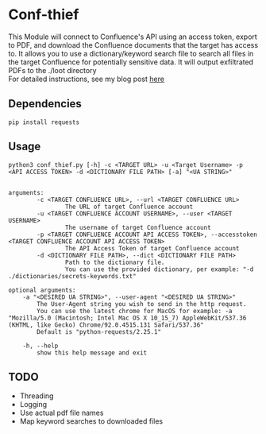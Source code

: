# Conf-thief
This Module will connect to Confluence's API using an access token, export to PDF, and download the Confluence documents that the target has access to.  It allows you to use a dictionary/keyword search file to search all files in the target Confluence for potentially sensitive data.  It will output exfiltrated PDFs to the ./loot directory\
For detailed instructions, see my blog post [here](https://antman1p-30185.medium.com/stealing-all-of-the-confluence-things-94bd96a84dc0)
## Dependencies
`pip install requests`
## Usage
```
python3 conf_thief.py [-h] -c <TARGET URL> -u <Target Username> -p <API ACCESS TOKEN> -d <DICTIONARY FILE PATH> [-a] "<UA STRING>"


arguments:
        -c <TARGET CONFLUENCE URL>, --url <TARGET CONFLUENCE URL>
                The URL of target Confluence account
        -u <TARGET CONFLUENCE ACCOUNT USERNAME>, --user <TARGET USERNAME>
                The username of target Confluence account
        -p <TARGET CONFLUENCE ACCOUNT API ACCESS TOKEN>, --accesstoken <TARGET CONFLUENCE ACCOUNT API ACCESS TOKEN>
                The API Access Token of target Confluence account
        -d <DICTIONARY FILE PATH>, --dict <DICTIONARY FILE PATH>
                Path to the dictionary file.
                You can use the provided dictionary, per example: "-d ./dictionaries/secrets-keywords.txt"

optional arguments:
	-a "<DESIRED UA STRING>", --user-agent "<DESIRED UA STRING>"
		The User-Agent string you wish to send in the http request.
		You can use the latest chrome for MacOS for example: -a "Mozilla/5.0 (Macintosh; Intel Mac OS X 10_15_7) AppleWebKit/537.36 (KHTML, like Gecko) Chrome/92.0.4515.131 Safari/537.36"
		Default is "python-requests/2.25.1"

	-h, --help
		show this help message and exit
```
## TODO
- Threading
- Logging
- Use actual pdf file names
- Map keyword searches to downloaded files
